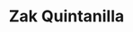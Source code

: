 ---
title: Zak Quintanilla
description: "Managed Office Business Analyst at Novatech"
image: "/assets/img/team/zak-quintanilla.png"
linkedin: https://www.linkedin.com/in/zakquintanilla/
categories:
  - patreon-core
---